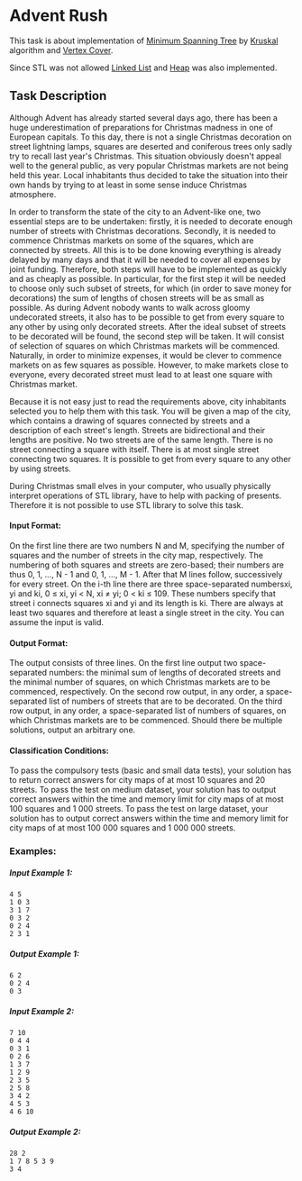 # Advent Rush

This task is about implementation of [Minimum Spanning Tree](https://en.wikipedia.org/wiki/Minimum_spanning_tree) by [Kruskal](https://en.wikipedia.org/wiki/Kruskal%27s_algorithm) algorithm and [Vertex Cover](https://en.wikipedia.org/wiki/Vertex_cover).

Since STL was not allowed [Linked List](https://en.wikipedia.org/wiki/Linked_list) and [Heap](https://en.wikipedia.org/wiki/Heap_(data_structure)) was also implemented.

## Task Description

Although Advent has already started several days ago, there has been a huge underestimation of preparations for Christmas madness in one of European capitals. To this day, there is not a single Christmas decoration on street lightning lamps, squares are deserted and coniferous trees only sadly try to recall last year's Christmas. This situation obviously doesn't appeal well to the general public, as very popular Christmas markets are not being held this year. Local inhabitants thus decided to take the situation into their own hands by trying to at least in some sense induce Christmas atmosphere.

In order to transform the state of the city to an Advent-like one, two essential steps are to be undertaken: firstly, it is needed to decorate enough number of streets with Christmas decorations. Secondly, it is needed to commence Christmas markets on some of the squares, which are connected by streets. All this is to be done knowing everything is already delayed by many days and that it will be needed to cover all expenses by joint funding. Therefore, both steps will have to be implemented as quickly and as cheaply as possible. In particular, for the first step it will be needed to choose only such subset of streets, for which (in order to save money for decorations) the sum of lengths of chosen streets will be as small as possible. As during Advent nobody wants to walk across gloomy undecorated streets, it also has to be possible to get from every square to any other by using only decorated streets. After the ideal subset of streets to be decorated will be found, the second step will be taken. It will consist of selection of squares on which Christmas markets will be commenced. Naturally, in order to minimize expenses, it would be clever to commence markets on as few squares as possible. However, to make markets close to everyone, every decorated street must lead to at least one square with Christmas market.

Because it is not easy just to read the requirements above, city inhabitants selected you to help them with this task. You will be given a map of the city, which contains a drawing of squares connected by streets and a description of each street's length. Streets are bidirectional and their lengths are positive. No two streets are of the same length. There is no street connecting a square with itself. There is at most single street connecting two squares. It is possible to get from every square to any other by using streets.

During Christmas small elves in your computer, who usually physically interpret operations of STL library, have to help with packing of presents. Therefore it is not possible to use STL library to solve this task.

#### Input Format:

On the first line there are two numbers N and M, specifying the number of squares and the number of streets in the city map, respectively.
The numbering of both squares and streets are zero-based; their numbers are thus 0, 1, ..., N - 1 and 0, 1, ..., M - 1.
After that M lines follow, successively for every street. On the i-th line there are three space-separated numbersxi, yi and ki, 0 ≤ xi, yi < N, xi ≠ yi; 0 < ki ≤ 109. These numbers specify that street i connects squares xi and yi and its length is ki.
There are always at least two squares and therefore at least a single street in the city.
You can assume the input is valid.

#### Output Format:

The output consists of three lines. On the first line output two space-separated numbers: the minimal sum of lengths of decorated streets and the minimal number of squares, on which Christmas markets are to be commenced, respectively. On the second row output, in any order, a space-separated list of numbers of streets that are to be decorated. On the third row output, in any order, a space-separated list of numbers of squares, on which Christmas markets are to be commenced.
Should there be multiple solutions, output an arbitrary one.

#### Classification Conditions:

To pass the compulsory tests (basic and small data tests), your solution has to return correct answers for city maps of at most 10 squares and 20 streets.
To pass the test on medium dataset, your solution has to output correct answers within the time and memory limit for city maps of at most 100 squares and 1 000 streets.
To pass the test on large dataset, your solution has to output correct answers within the time and memory limit for city maps of at most 100 000 squares and 1 000 000 streets.

### Examples:
##### Input Example 1:

	4 5
	1 0 3
	3 1 7
	0 3 2
	0 2 4
	2 3 1

##### Output Example 1:

	6 2
	0 2 4
	0 3

##### Input Example 2:

	7 10
	0 4 4
	0 3 1
	0 2 6
	1 3 7
	1 2 9
	2 3 5
	2 5 8
	3 4 2
	4 5 3
	4 6 10

##### Output Example 2:

	28 2
	1 7 8 5 3 9
	3 4

